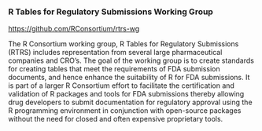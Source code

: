 ### R Tables for Regulatory Submissions Working Group
https://github.com/RConsortium/rtrs-wg

The R Consortium working group, R Tables for Regulatory Submissions  (RTRS) includes representation from several large pharmaceutical companies and CRO’s. The goal of the working group is to create standards for creating tables that meet the requirements of FDA submission documents, and hence enhance the suitability of R for FDA submissions. It is part of a larger R Consortium effort to facilitate the certification and validation of R packages and tools for FDA submissions thereby allowing drug developers to submit documentation for regulatory approval using the R programming environment in conjunction with open-source packages without the need for closed and often expensive proprietary tools.
